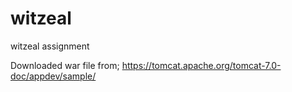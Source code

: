 # witzeal
witzeal assignment 

Downloaded  war file from;
https://tomcat.apache.org/tomcat-7.0-doc/appdev/sample/

